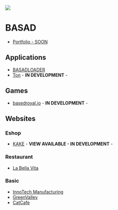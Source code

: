 <img src="https://profile-counter.glitch.me/basadstudios/count.svg" />

# BASAD
- [Portfolio - SOON](https://github.com/yourusername/project1)

## Applications
- [BASADLOADER](https://github.com/basadstudios/Universal-Video-Downloader)
- [Ton]() - **IN DEVELOPMENT** -

## Games
- [basedroyal.io]() - **IN DEVELOPMENT** -

## Websites
### Eshop
- [KAKE](https://basadstudios.github.io/kakeshop-preview/) - **VIEW AVAILABLE - IN DEVELOPMENT** -

### Restaurant
- [La Bella Vita](https://basadstudios.github.io/Website-LaBellaVita-Preview/)
  
### Basic
- [InnoTech Manufacturing](https://basadstudios.github.io/Website-InnoTechMfg-Preview/)
- [GreenValley](https://basadstudios.github.io/Website-GreenValley-Preview/)
- [CatCafe](https://basadstudios.github.io/Website-CatCafe-Preview/)
